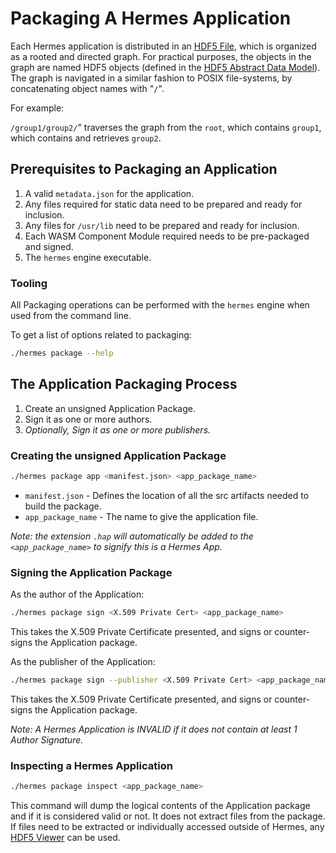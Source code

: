 # Packaging A Hermes Application

Each Hermes application is distributed in an [HDF5 File], which is organized as a rooted and directed graph.
For practical purposes, the objects in the graph are named HDF5 objects (defined in the [HDF5 Abstract Data Model]).
The graph is navigated in a similar fashion to POSIX file-systems, by concatenating object names with "`/`".

For example:

`/group1/group2/`" traverses the graph from the `root`, which contains `group1`, which contains and retrieves `group2`.

## Prerequisites to Packaging an Application

1. A valid `metadata.json` for the application.
2. Any files required for static data need to be prepared and ready for inclusion.
3. Any files for `/usr/lib` need to be prepared and ready for inclusion.
4. Each WASM Component Module required needs to be pre-packaged and signed.
5. The `hermes` engine executable.

### Tooling

All Packaging operations can be performed with the `hermes` engine when used from the command line.

To get a list of options related to packaging:

```sh
./hermes package --help
```

## The Application Packaging Process

1. Create an unsigned Application Package.
2. Sign it as one or more authors.
3. *Optionally, Sign it as one or more publishers.*

### Creating the unsigned Application Package

```sh
./hermes package app <manifest.json> <app_package_name>
```

* `manifest.json` - Defines the location of all the src artifacts needed to build the package.
* `app_package_name` - The name to give the application file.

*Note: the extension `.hap` will automatically be added to the `<app_package_name>` to signify this is a Hermes App.*

### Signing the Application Package

As the author of the Application:

```sh
./hermes package sign <X.509 Private Cert> <app_package_name>
```

This takes the X.509 Private Certificate presented, and signs or counter-signs the Application package.

As the publisher of the Application:

```sh
./hermes package sign --publisher <X.509 Private Cert> <app_package_name>
```

This takes the X.509 Private Certificate presented, and signs or counter-signs the Application package.

*Note: A Hermes Application is INVALID if it does not contain at least 1 Author Signature.*

### Inspecting a Hermes Application

```sh
./hermes package inspect <app_package_name>
```

This command will dump the logical contents of the Application package and if it is considered valid or not.
It does not extract files from the package.  
If files need to be extracted or individually accessed outside of Hermes, any [HDF5 Viewer] can be used.

[HDF5 Viewer]: https://myhdf5.hdfgroup.org/
[HDF5 File]: https://docs.hdfgroup.org/hdf5/develop/_h5_d_m__u_g.html#title4
[HDF5 Abstract Data Model]: https://docs.hdfgroup.org/hdf5/develop/_h5_d_m__u_g.html#title2
